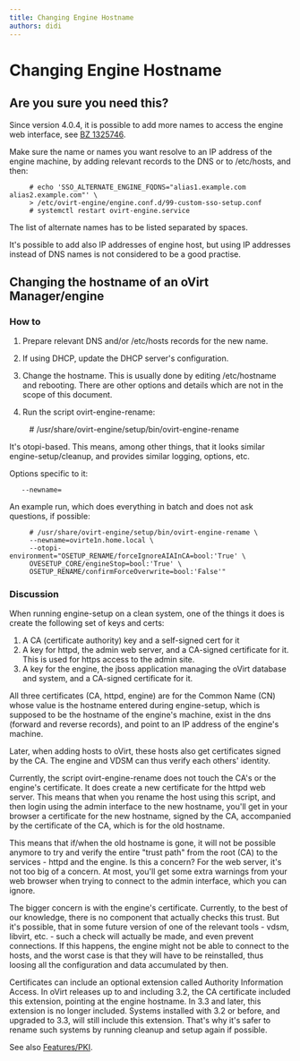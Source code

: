 ```yaml
---
title: Changing Engine Hostname
authors: didi
---
```


# Changing Engine Hostname

## Are you sure you need this?

Since version 4.0.4, it is possible to add more names to access the engine web interface,
see [BZ 1325746](https://bugzilla.redhat.com/1325746).

Make sure the name or names you want resolve to an IP address of the engine machine, by adding
relevant records to the DNS or to /etc/hosts, and then:

         # echo 'SSO_ALTERNATE_ENGINE_FQDNS="alias1.example.com alias2.example.com"' \
         > /etc/ovirt-engine/engine.conf.d/99-custom-sso-setup.conf
         # systemctl restart ovirt-engine.service

The list of alternate names has to be listed separated by spaces.

It's possible to add also IP addresses of engine host, but using IP addresses instead of DNS names is not considered to be a good practise.

## Changing the hostname of an oVirt Manager/engine

### How to

1.  Prepare relevant DNS and/or /etc/hosts records for the new name.
2.  If using DHCP, update the DHCP server's configuration.
3.  Change the hostname. This is usually done by editing /etc/hostname and rebooting. There are other options and details which are not in the scope of this document.
4.  Run the script ovirt-engine-rename:

         # /usr/share/ovirt-engine/setup/bin/ovirt-engine-rename

It's otopi-based. This means, among other things, that it looks similar engine-setup/cleanup, and provides similar logging, options, etc.

Options specific to it:

`   --newname=`<newname>

An example run, which does everything in batch and does not ask questions, if possible:

         # /usr/share/ovirt-engine/setup/bin/ovirt-engine-rename \
         --newname=ovirte1n.home.local \
         --otopi-environment="OSETUP_RENAME/forceIgnoreAIAInCA=bool:'True' \
         OVESETUP_CORE/engineStop=bool:'True' \
         OSETUP_RENAME/confirmForceOverwrite=bool:'False'"

### Discussion

When running engine-setup on a clean system, one of the things it does is create the following set of keys and certs:

1.  A CA (certificate authority) key and a self-signed cert for it
2.  A key for httpd, the admin web server, and a CA-signed certificate for it. This is used for https access to the admin site.
3.  A key for the engine, the jboss application managing the oVirt database and system, and a CA-signed certificate for it.

All three certificates (CA, httpd, engine) are for the Common Name (CN) whose value is the hostname entered during engine-setup, which is supposed to be the hostname of the engine's machine, exist in the dns (forward and reverse records), and point to an IP address of the engine's machine.

Later, when adding hosts to oVirt, these hosts also get certificates signed by the CA. The engine and VDSM can thus verify each others' identity.

Currently, the script ovirt-engine-rename does not touch the CA's or the engine's certificate. It does create a new certificate for the httpd web server. This means that when you rename the host using this script, and then login using the admin interface to the new hostname, you'll get in your browser a certificate for the new hostname, signed by the CA, accompanied by the certificate of the CA, which is for the old hostname.

This means that if/when the old hostname is gone, it will not be possible anymore to try and verify the entire "trust path" from the root (CA) to the services - httpd and the engine. Is this a concern? For the web server, it's not too big of a concern. At most, you'll get some extra warnings from your web browser when trying to connect to the admin interface, which you can ignore.

The bigger concern is with the engine's certificate. Currently, to the best of our knowledge, there is no component that actually checks this trust. But it's possible, that in some future version of one of the relevant tools - vdsm, libvirt, etc. - such a check will actually be made, and even prevent connections. If this happens, the engine might not be able to connect to the hosts, and the worst case is that they will have to be reinstalled, thus loosing all the configuration and data accumulated by then.

Certificates can include an optional extension called Authority Information Access. In oVirt releases up to and including 3.2, the CA certificate included this extension, pointing at the engine hostname. In 3.3 and later, this extension is no longer included. Systems installed with 3.2 or before, and upgraded to 3.3, will still include this extension. That's why it's safer to rename such systems by running cleanup and setup again if possible.

See also [Features/PKI](Features/PKI).
